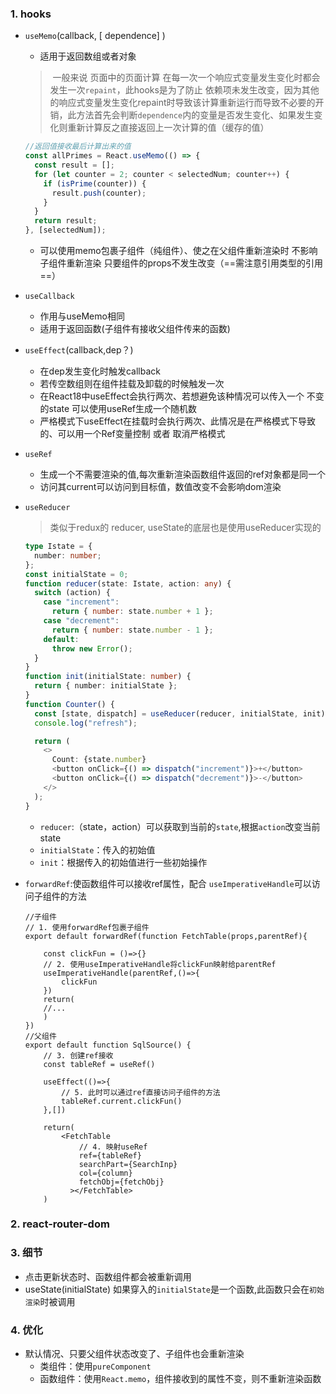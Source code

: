 ### 1. hooks

- `useMemo`(callback, [ dependence] )

  - 适用于返回数组或者对象

  > ​	一般来说 页面中的页面计算 在每一次一个响应式变量发生变化时都会发生一次`repaint`，此hooks是为了防止 依赖项未发生改变，因为其他的响应式变量发生变化repaint时导致该计算重新运行而导致不必要的开销，此方法首先会判断`dependence`内的变量是否发生变化、如果发生变化则重新计算反之直接返回上一次计算的值（缓存的值）
  
  ```jsx
  //返回值接收最后计算出来的值
  const allPrimes = React.useMemo(() => {
    const result = [];
    for (let counter = 2; counter < selectedNum; counter++) {
      if (isPrime(counter)) {
        result.push(counter);
      }
    }
    return result;
  }, [selectedNum]);

  ```
  
  - 可以使用memo包裹子组件（纯组件）、使之在父组件重新渲染时 不影响子组件重新渲染 只要组件的props不发生改变（==需注意引用类型的引用==）
  
- `useCallback`

  - 作用与useMemo相同
  - 适用于返回函数(子组件有接收父组件传来的函数)

- `useEffect`(callback,dep？)
  
  - 在dep发生变化时触发callback
  - 若传空数组则在组件挂载及卸载的时候触发一次
  - 在React18中useEffect会执行两次、若想避免该种情况可以传入一个 不变的state 可以使用useRef生成一个随机数
  - 严格模式下useEffect在挂载时会执行两次、此情况是在严格模式下导致的、可以用一个Ref变量控制 或者 取消严格模式
  
- `useRef`
  
  - 生成一个不需要渲染的值,每次重新渲染函数组件返回的ref对象都是同一个
  - 访问其current可以访问到目标值，数值改变不会影响dom渲染
  
- `useReducer`

  > 类似于redux的 reducer, useState的底层也是使用useReducer实现的

  ```typescript
  type Istate = {
    number: number;
  };
  const initialState = 0;
  function reducer(state: Istate, action: any) {
    switch (action) {
      case "increment":
        return { number: state.number + 1 };
      case "decrement":
        return { number: state.number - 1 };
      default:
        throw new Error();
    }
  }
  function init(initialState: number) {
    return { number: initialState };
  }
  function Counter() {
    const [state, dispatch] = useReducer(reducer, initialState, init);
    console.log("refresh");
  
    return (
      <>
        Count: {state.number}
        <button onClick={() => dispatch("increment")}>+</button>
        <button onClick={() => dispatch("decrement")}>-</button>
      </>
    );
  }
  ```

  - `reducer`:（state，action）可以获取到当前的`state`,根据`action`改变当前state
  - `initialState`：传入的初始值
  - `init`：根据传入的初始值进行一些初始操作

- `forwardRef`:使函数组件可以接收ref属性，配合 `useImperativeHandle`可以访问子组件的方法

  ```tsx
  //子组件
  // 1. 使用forwardRef包裹子组件
  export default forwardRef(function FetchTable(props,parentRef){
      
      const clickFun = ()=>{}
      // 2. 使用useImperativeHandle将clickFun映射给parentRef
      useImperativeHandle(parentRef,()=>{
          clickFun
      })
      return(
      //...
      )
  })
  //父组件
  export default function SqlSource() {
      // 3. 创建ref接收
      const tableRef = useRef()
      
      useEffect(()=>{
          // 5. 此时可以通过ref直接访问子组件的方法
          tableRef.current.clickFun()
      },[])
      
      return(
          <FetchTable
              // 4. 映射useRef
              ref={tableRef}
              searchPart={SearchInp}
              col={column}
              fetchObj={fetchObj}
  		    ></FetchTable>
      )
  
  ```

  

### 2. react-router-dom

### 3. 细节

- 点击更新状态时、函数组件都会被重新调用
- useState(initialState) 如果穿入的`initialState`是一个函数,此函数只会在`初始渲染`时被调用

### 4. 优化

- 默认情况、只要父组件状态改变了、子组件也会重新渲染
  - 类组件：使用`pureComponent`
  - 函数组件：使用`React.memo`，组件接收到的属性不变，则不重新渲染函数